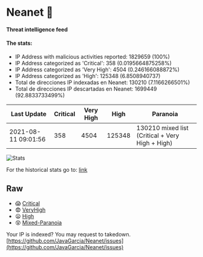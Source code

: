 # Neanet :hocho:
#### Threat intelligence feed
#### The stats:

- IP Address with malicious activities reported: 1829659 (100%)
- IP Address categorized as 'Critical':  358 (0.0195664875258%)
- IP Address categorized as 'Very High':  4504 (0.246166088872%)
- IP Address categorized as 'High':  125348 (6.8508940737)
- Total de direcciones IP indexadas en Neanet:  130210 (7.1166266501%)
- Total de direcciones IP descartadas en Neanet:  1699449 (92.8833733499%)

| Last Update | Critical | Very High | High | Paranoia |
| --- | --- | --- | --- | --- |
| 2021-08-11 09:01:56 | 358 | 4504 | 125348 | 130210 mixed list (Critical + Very High + High)|

![Stats](https://docs.google.com/spreadsheets/d/e/2PACX-1vSnaNMIXVabIpDJjufMlzH7poXnshF3mgd8Is1g9ytUEzVsP5my4Trn8f-xkoLLQ38xpL3HtmUexLo6/pubchart?oid=501124687&format=image)

For the historical stats go to: [link](/stats.csv)
## Raw
- :scream: [Critical](https://raw.githubusercontent.com/JavaGarcia/Neanet/master/blacklists/neanet_critical.txt)
- :fearful: [VeryHigh](https://raw.githubusercontent.com/JavaGarcia/Neanet/master/blacklists/neanet_veryHigh.txtt)
- :frowning: [High](https://raw.githubusercontent.com/JavaGarcia/Neanet/master/blacklists/neanet_high.txt)
- :dizzy_face: [Mixed-Paranoia](https://raw.githubusercontent.com/JavaGarcia/Neanet/master/blacklists/neanet_all.txt)


Your IP is indexed? You may request to takedown. [https://github.com/JavaGarcia/Neanet/issues](https://github.com/JavaGarcia/Neanet/issues)











































































































































































































































































































































































































































































































































































































































































































































































































































































































































































































































































































































































































































































































































































































































































































































































































































































































































































































































































































































































































































































































































































































































































































































































































































































































































































































































































































































































































































































































































































































































































































































































































































































































































































































































































































































































































































































































































































































































































































































































































































































































































































































































































































































































































































































































































































































































































































































































































































































































































































































































































































































































































































































































































































































































































































































































































































































































































































































































































































































































































































































































































































































































































































































































































































































































































































































































































































































































































































































































































































































































































































































































































































































































































































































































































































































































































































































































































































































































































































































































































































































































































































































































































































